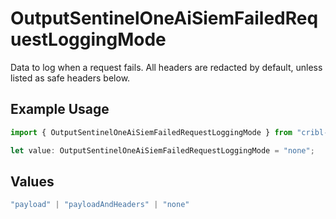 # OutputSentinelOneAiSiemFailedRequestLoggingMode

Data to log when a request fails. All headers are redacted by default, unless listed as safe headers below.

## Example Usage

```typescript
import { OutputSentinelOneAiSiemFailedRequestLoggingMode } from "cribl-control-plane/models";

let value: OutputSentinelOneAiSiemFailedRequestLoggingMode = "none";
```

## Values

```typescript
"payload" | "payloadAndHeaders" | "none"
```
